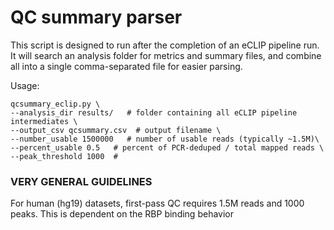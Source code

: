 # QC summary parser

This script is designed to run after the completion of an eCLIP pipeline run.
It will search an analysis folder for metrics and summary files, and
combine all into a single comma-separated file for easier parsing.

Usage:

```
qcsummary_eclip.py \
--analysis_dir results/   # folder containing all eCLIP pipeline intermediates \
--output_csv qcsummary.csv  # output filename \
--number_usable 1500000   # number of usable reads (typically ~1.5M)\
--percent_usable 0.5   # percent of PCR-deduped / total mapped reads \
--peak_threshold 1000  #
```

### VERY GENERAL GUIDELINES
For human (hg19) datasets, first-pass QC requires 1.5M reads and 1000 peaks.
This is dependent on the RBP binding behavior 